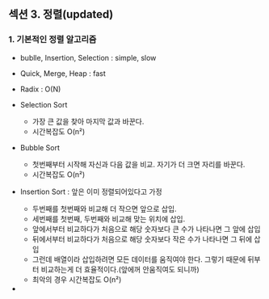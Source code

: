 ## 섹션 3. 정렬(updated)



### 1. 기본적인 정렬 알고리즘

- bublle, Insertion, Selection : simple, slow
- Quick, Merge, Heap : fast
- Radix : O(N)

- Selection Sort
  - 가장 큰 값을 찾아 마지막 값과 바꾼다.
  - 시간복잡도 O(n²)
- Bubble Sort
  - 첫번째부터 시작해 자신과 다음 값을 비교. 자기가 더 크면 자리를 바꾼다.
  - 시간복잡도 O(n²)
- Insertion Sort : 앞은 이미 정렬되어있다고 가정
  - 두번째를 첫번째와 비교해 더 작으면 앞으로 삽입.
  - 세번째를 첫번째, 두번째와 비교해 맞는 위치에 삽입.
  - 앞에서부터 비교하다가 처음으로 해당 숫자보다 큰 수가 나타나면 그 앞에 삽입
  - 뒤에서부터 비교하다가 처음으로 해당 숫자보다 작은 수가 나타나면 그 뒤에 삽입
  - 그런데 배열이라 삽입하려면 모든 데이터를 움직여야 한다. 그렇기 때문에 뒤부터 비교하는게 더 효율적이다.(앞에꺼 안움직여도 되니까)
  - 최악의 경우 시간복잡도 O(n²)
- 